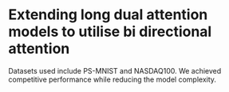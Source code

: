 # Extending long dual attention models to utilise bi directional attention

Datasets used include PS-MNIST and NASDAQ100. We achieved competitive performance while reducing the model complexity.
